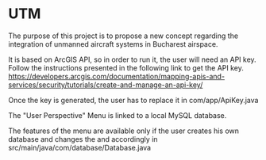 # UTM

The purpose of this project is to propose a new concept regarding the integration of unmanned aircraft systems in Bucharest airspace.

It is based on ArcGIS API, so in order to run it, the user will need an API key. Follow the instructions presented in the following link to get the API key.
https://developers.arcgis.com/documentation/mapping-apis-and-services/security/tutorials/create-and-manage-an-api-key/

Once the key is generated, the user has to replace it in com/app/ApiKey.java

The "User Perspective" Menu is linked to a local MySQL database.

The features of the menu are available only if the user creates his own database and changes the <username> and <password> accordingly in src/main/java/com/database/Database.java
